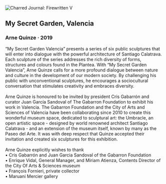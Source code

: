 <div class="artwork-of-the-day">
  <div class="container">
    <div class="img-wrapper">
      <img
        src="https://uploads1.wikiart.org/00244/images/arne-quinze/arnequinze-valencia-mysecretgarden09.jpg!Large.jpg"
        alt="Charred Journal: Firewritten V" />
    </div>
    <div class="artwork-detail">
      <div class="artwork-origin"> 
        <h2 class="artwork-name">My Secret Garden, Valencia</h2>
        <h3 class="artist">
          Arne Quinze
                    ·  2019
        </h3>
      </div>
      <p class="description">
        <span class="artwork-description-text ng-binding" ng-bind-html="viewModel.ArtworkOfTheDay.Description | unsafe">“My Secret Garden Valencia” presents a series of six public sculptures that will enter into dialogue with the powerful architecture of Santiago Calatrava. Each sculpture of the series addresses the rich diversity of forms, structures and colours found in the Plantea. With “My Secret Garden Valencia”, Arne Quinze calls for a more profound dialogue between nature and culture in the development of our modern society. By challenging his public with unconventional sculptures, he encourages a sociocultural conversation that stimulates creativity and embraces diversity. <br><br>Arne Quinze is honoured to be invited by president Cris Gabarrón and curator Juan García Sandoval of The Gabarron Foundation to exhibit his work in Valencia. The Gabarron Foundation and the City of Arts and Sciences of Valencia have been collaborating since 2010 to create this wonderful museum space, dedicated to sculptural art: the Umbracle, an open artistic space - designed by world renowned architect Santiago Calatrava - and an extension of the museum itself, known by many as the Paseo del Arte. It was with deep respect that Quinze accepted their invitation and created six sculptures for this exhibition.<br><br>Arne Quinze explicitly wishes to thank<br>• Cris Gabarrón and Juan Garcia Sandoval of the Gabarron Foundation<br>• Enrique Vidal, General Manager, and Miriam Atienza, Contents Director of the City Of Arts &amp; Sciences museum<br>• François Fornieri, private collector<br>• Maruani Mercier gallery</span>
                        <div class="text-shadow-container" ng-show="showShadow" style=""></div>
      </p>
    </div>
  </div>

</div>
